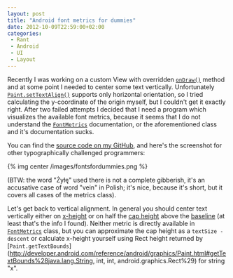 ```yaml
---
layout: post
title: "Android font metrics for dummies"
date: 2012-10-09T22:59:00+02:00
categories:
 - Rant
 - Android
 - UI
 - Layout
---
```


Recently I was working on a custom View with overridden [`onDraw()`](http://developer.android.com/reference/android/view/View.html#onDraw%28android.graphics.Canvas%29) method and at some point I needed to center some text vertically. Unfortunately [`Paint.setTextAlign()`](http://developer.android.com/reference/android/graphics/Paint.html#setTextAlign%28android.graphics.Paint.Align%29) supports only horizontal orientation, so I tried calculating the y-coordinate of the origin myself, but I couldn't get it exactly right. After two failed attempts I decided that I need a program which visualizes the available font metrics, because it seems that I do not understand the [`FontMetrics`](http://developer.android.com/reference/android/graphics/Paint.FontMetrics.html) documentation, or the aforementioned class and it's documentation sucks.

You can find the [source code on my GitHub](https://github.com/chalup/android-fontmetricstest), and here's the screenshot for other typographically challenged programmers:

{% img center /images/fontsfordummies.png %}

(BTW: the word "Żyłę" used there is not a complete gibberish, it's an accusative case of word "vein" in Polish; it's nice, because it's short, but it covers all cases of the metrics class).

Let's get back to vertical alignment. In general you should center text vertically either on [x-height](http://en.wikipedia.org/wiki/X-height) or on half the [cap height](http://en.wikipedia.org/wiki/Cap_height) above the [baseline](http://en.wikipedia.org/wiki/Baseline_%28typography%29) (at least that's the info I found). Neither metric is directly available in [`FontMetrics`](http://developer.android.com/reference/android/graphics/Paint.FontMetrics.html) class, but you can approximate the cap height as a `textSize - descent` or calculate x-height yourself using Rect height returned by [`Paint.getTextBounds`](http://developer.android.com/reference/android/graphics/Paint.html#getTextBounds%28java.lang.String, int, int, android.graphics.Rect%29) for string "x".
